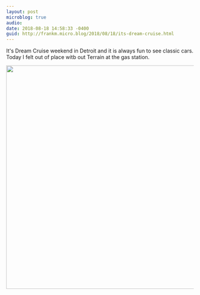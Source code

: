 ```yaml
---
layout: post
microblog: true
audio: 
date: 2018-08-18 14:58:33 -0400
guid: http://frankm.micro.blog/2018/08/18/its-dream-cruise.html
---
```

It's Dream Cruise weekend in Detroit and it is always fun to see classic cars. Today I felt out of place witb out Terrain at the gas station.

<img src="http://frankmcpherson.blog/uploads/2018/e7585136a5.jpg" width="600" height="600" />
